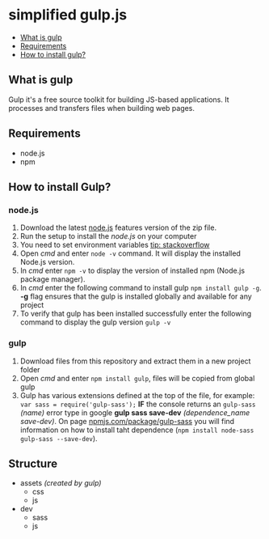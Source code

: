 # simplified gulp.js

- [What is gulp](#what-is-gulp)
- [Requirements](#requirements)
- [How to install gulp?](#how-to-install-gulp)

## What is gulp

Gulp it's a free source toolkit for building JS-based applications. It processes and transfers files when building web pages.

## Requirements

- node.js
- npm

## How to install Gulp?

### node.js

1. Download the latest [node.js](https://nodejs.org/en/) features version of the zip file.
2. Run the setup to install the *node.js* on your computer
3. You need to set environment variables [tip: stackoverflow](https://stackoverflow.com/questions/27864040/fixing-npm-path-in-windows-8-and-10)
4. Open *cmd* and enter `node -v` command. It will display the installed Node.js version.
5. In *cmd* enter `npm -v` to display the version of installed npm (Node.js package manager).
6. In *cmd* enter the following command to install gulp `npm install gulp -g`. **-g** flag ensures that the gulp is installed globally and available for any project
7. To verify that gulp has been installed successfully enter the following command to display the gulp version `gulp -v`

### gulp

1. Download files from this repository and extract them in a new project folder
2. Open *cmd* and enter `npm install gulp`, files will be copied from global gulp
3. Gulp has various extensions defined at the top of the file, for example: `var sass = require('gulp-sass');` **IF** the console returns an `gulp-sass` *(name)* error type in google **gulp sass save-dev** *(dependence_name save-dev)*. On page [npmjs.com/package/gulp-sass](https://www.npmjs.com/package/gulp-sass) you will find information on how to install taht dependence (`npm install node-sass gulp-sass --save-dev`).

## Structure

- assets *(created by gulp)*
    - css
    - js
- dev
    - sass
    - js